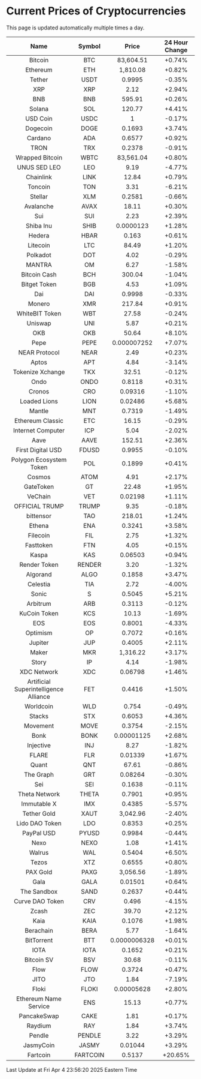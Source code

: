# Current Prices of Cryptocurrencies
This page is updated automatically multiple times a day.

| Name | Symbol | Price | 24 Hour Change |
| :---: |:---:| :---: | :---: |
| Bitcoin | BTC | 83,604.51 | +0.74% |
| Ethereum | ETH | 1,810.08 | +0.82% |
| Tether | USDT | 0.9995 | -0.35% |
| XRP | XRP | 2.12 | +2.94% |
| BNB | BNB | 595.91 | +0.26% |
| Solana | SOL | 120.77 | +4.41% |
| USD Coin | USDC | 1 | -0.17% |
| Dogecoin | DOGE | 0.1693 | +3.74% |
| Cardano | ADA | 0.6577 | +0.92% |
| TRON | TRX | 0.2378 | -0.91% |
| Wrapped Bitcoin | WBTC | 83,561.04 | +0.80% |
| UNUS SED LEO | LEO | 9.19 | -4.77% |
| Chainlink | LINK | 12.84 | +0.79% |
| Toncoin | TON | 3.31 | -6.21% |
| Stellar | XLM | 0.2581 | -0.66% |
| Avalanche | AVAX | 18.11 | +0.30% |
| Sui | SUI | 2.23 | +2.39% |
| Shiba Inu | SHIB | 0.0000123 | +1.28% |
| Hedera | HBAR | 0.163 | +0.61% |
| Litecoin | LTC | 84.49 | +1.20% |
| Polkadot | DOT | 4.02 | -0.29% |
| MANTRA | OM | 6.27 | -1.58% |
| Bitcoin Cash | BCH | 300.04 | -1.04% |
| Bitget Token | BGB | 4.53 | +1.09% |
| Dai | DAI | 0.9998 | -0.33% |
| Monero | XMR | 217.84 | +0.91% |
| WhiteBIT Token | WBT | 27.58 | -0.24% |
| Uniswap | UNI | 5.87 | +0.21% |
| OKB | OKB | 50.64 | +8.10% |
| Pepe | PEPE | 0.000007252 | +7.07% |
| NEAR Protocol | NEAR | 2.49 | +0.23% |
| Aptos | APT | 4.84 | -3.14% |
| Tokenize Xchange | TKX | 32.51 | -0.12% |
| Ondo | ONDO | 0.8118 | +0.31% |
| Cronos | CRO | 0.09316 | -1.10% |
| Loaded Lions | LION | 0.02486 | +5.68% |
| Mantle | MNT | 0.7319 | -1.49% |
| Ethereum Classic | ETC | 16.15 | -0.29% |
| Internet Computer | ICP | 5.04 | -2.02% |
| Aave | AAVE | 152.51 | +2.36% |
| First Digital USD | FDUSD | 0.9955 | -0.10% |
| Polygon Ecosystem Token | POL | 0.1899 | +0.41% |
| Cosmos | ATOM | 4.91 | +2.17% |
| GateToken | GT | 22.48 | +1.95% |
| VeChain | VET | 0.02198 | +1.11% |
| OFFICIAL TRUMP | TRUMP | 9.35 | -0.18% |
| bittensor | TAO | 218.01 | +1.24% |
| Ethena | ENA | 0.3241 | +3.58% |
| Filecoin | FIL | 2.75 | +1.32% |
| Fasttoken | FTN | 4.05 | +0.15% |
| Kaspa | KAS | 0.06503 | +0.94% |
| Render Token | RENDER | 3.20 | -1.32% |
| Algorand | ALGO | 0.1858 | +3.47% |
| Celestia | TIA | 2.72 | -4.00% |
| Sonic | S | 0.5045 | +5.21% |
| Arbitrum | ARB | 0.3113 | -0.12% |
| KuCoin Token | KCS | 10.13 | -1.69% |
| EOS | EOS | 0.8001 | -4.33% |
| Optimism | OP | 0.7072 | +0.16% |
| Jupiter | JUP | 0.4005 | +2.11% |
| Maker | MKR | 1,316.22 | +3.17% |
| Story | IP | 4.14 | -1.98% |
| XDC Network | XDC | 0.06798 | +1.46% |
| Artificial Superintelligence Alliance | FET | 0.4416 | +1.50% |
| Worldcoin | WLD | 0.754 | -0.49% |
| Stacks | STX | 0.6053 | +4.36% |
| Movement | MOVE | 0.3754 | -2.15% |
| Bonk | BONK | 0.00001125 | +2.68% |
| Injective | INJ | 8.27 | -1.82% |
| FLARE | FLR | 0.01339 | +1.67% |
| Quant | QNT | 67.61 | -0.86% |
| The Graph | GRT | 0.08264 | -0.30% |
| Sei | SEI | 0.1638 | -0.11% |
| Theta Network | THETA | 0.7901 | +0.95% |
| Immutable X | IMX | 0.4385 | -5.57% |
| Tether Gold | XAUT | 3,042.96 | -2.40% |
| Lido DAO Token | LDO | 0.8353 | +0.25% |
| PayPal USD | PYUSD | 0.9984 | -0.44% |
| Nexo | NEXO | 1.08 | +1.41% |
| Walrus | WAL | 0.5404 | +6.50% |
| Tezos | XTZ | 0.6555 | +0.80% |
| PAX Gold | PAXG | 3,056.56 | -1.89% |
| Gala | GALA | 0.01501 | +0.64% |
| The Sandbox | SAND | 0.2637 | +0.44% |
| Curve DAO Token | CRV | 0.496 | -4.15% |
| Zcash | ZEC | 39.70 | +2.12% |
| Kaia | KAIA | 0.1076 | +1.98% |
| Berachain | BERA | 5.77 | -1.64% |
| BitTorrent | BTT | 0.0000006328 | +0.01% |
| IOTA | IOTA | 0.1652 | +0.21% |
| Bitcoin SV | BSV | 30.68 | -0.11% |
| Flow | FLOW | 0.3724 | +0.47% |
| JITO | JTO | 1.84 | -7.19% |
| Floki | FLOKI | 0.00005628 | +2.80% |
| Ethereum Name Service | ENS | 15.13 | +0.77% |
| PancakeSwap | CAKE | 1.81 | +0.17% |
| Raydium | RAY | 1.84 | +3.74% |
| Pendle | PENDLE | 3.22 | +3.29% |
| JasmyCoin | JASMY | 0.01044 | +3.29% |
| Fartcoin | FARTCOIN | 0.5137 | +20.65% |

Last Update at Fri Apr  4 23:56:20 2025 Eastern Time